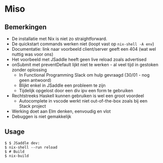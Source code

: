 # Miso

## Bemerkingen

- De installatie met Nix is niet zo straightforward.
- De quickstart commands werken niet (loopt vast op `nix-shell -A env`)
- Documentatie: link naar voorbeeld client/server geeft een 404 (wat wel nuttig was voor ons)
- Het voorbeeld met JSaddle heeft geen live reload zoals advertised
- onSubmit met preventDefault lijkt niet te werken - al veel tijd in gestoken zonder oplossing
  - In Functional Programming Slack om hulp gevraagd (30/01 - nog geen antwoord)
  - Blijkt enkel in JSaddle een probleem te zijn
  - Tijdelijk opgelost door een div ipv een form te gebruiken
- Rechtstreeks Haskell kunnen gebruiken is wel een groot voordeel
  - Autocomplete in vscode werkt niet out-of-the-box zoals bij een Stack project
- Werking doet aan Elm denken, eenvoudig en vlot
- Debuggen is niet gemakkelijk

## Usage

```
$ $ JSaddle dev:
$ nix-shell --run reload
$ # Build
$ nix-build
```
